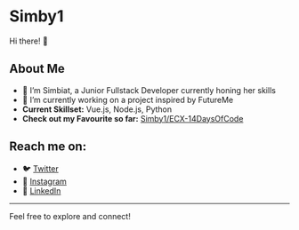# Simby1

Hi there! 👋

## About Me

- 🌱 I’m Simbiat, a Junior Fullstack Developer currently honing her skills
- 🔭 I’m currently working on a project inspired by FutureMe
- **Current Skillset:** Vue.js, Node.js, Python
- **Check out my Favourite so far:** [Simby1/ECX-14DaysOfCode](https://github.com/Simby1/ECX-14DaysOfCode)

## Reach me on:

- 🐦 [Twitter](https://x.com/Simb1at_?t=IK18W-7K-J5t_Gh_KJdqqg&s=09)
- 📸 [Instagram](https://www.instagram.com/simb1at_?igsh=YzljYTk1ODg3Zg==)
- 💼 [LinkedIn](https://www.linkedin.com/in/simbiat-jinadu)

---

Feel free to explore and connect!

<!--
**Simby1/Simby1** is a ✨ _special_ ✨ repository because its `README.md` (this file) appears on your GitHub profile.

Here are some ideas to get you started:



- 👯 I’m looking to collaborate on ...
- 🤔 I’m looking for help with ...
- 💬 Ask me about ...
- 📫 How to reach me: ...
- 😄 Pronouns: ...
- ⚡ Fun fact: ...
-->
